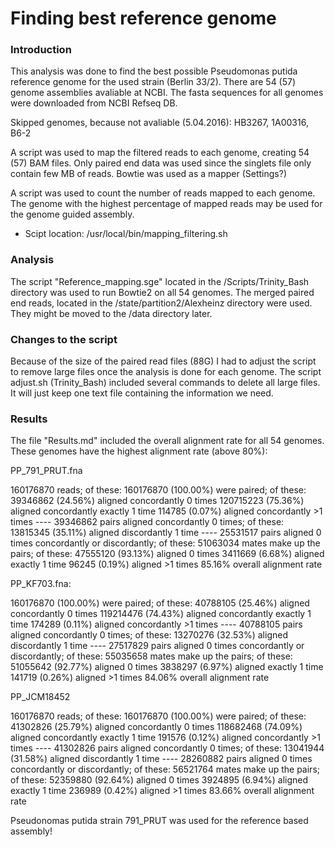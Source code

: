 # Finding best reference genome

### Introduction

This analysis was done to find the best possible Pseudomonas putida reference genome for the used strain (Berlin 33/2). 
There are 54 (57) genome assemblies avaliable at NCBI. 
The fasta sequences for all genomes were downloaded from NCBI Refseq DB.

Skipped genomes, because not avaliable (5.04.2016): HB3267, 1A00316, B6-2

A script was used to map the filtered reads to each genome, creating 54 (57) BAM files.
Only paired end data was used since the singlets file only contain few MB of reads.
Bowtie was used as a mapper (Settings?)

A script was used to count the number of reads mapped to each genome.
The genome with the highest percentage of mapped reads may be used for the genome guided assembly.

* Scipt location: /usr/local/bin/mapping_filtering.sh

### Analysis

The script "Reference_mapping.sge" located in the /Scripts/Trinity_Bash directory was used to run Bowtie2 on all 54 genomes. 
The merged paired end reads, located in the /state/partition2/Alexheinz directory were used. They might be moved to the /data directory later.

### Changes to the script

Because of the size of the paired read files (88G) I had to adjust the script to remove large files once the analysis is done for each genome.
The script adjust.sh (Trinity_Bash) included several commands to delete all large files.
It will just keep one text file containing the information we need.

### Results

The file "Results.md" included the overall alignment rate for all 54 genomes. 
These genomes have the highest alignment rate (above 80%):

PP_791_PRUT.fna 

160176870 reads; of these:
  160176870 (100.00%) were paired; of these:
    39346862 (24.56%) aligned concordantly 0 times
    120715223 (75.36%) aligned concordantly exactly 1 time
    114785 (0.07%) aligned concordantly >1 times
    ----
    39346862 pairs aligned concordantly 0 times; of these:
      13815345 (35.11%) aligned discordantly 1 time
    ----
    25531517 pairs aligned 0 times concordantly or discordantly; of these:
      51063034 mates make up the pairs; of these:
        47555120 (93.13%) aligned 0 times
        3411669 (6.68%) aligned exactly 1 time
        96245 (0.19%) aligned >1 times
85.16% overall alignment rate


PP_KF703.fna: 

  160176870 (100.00%) were paired; of these:
    40788105 (25.46%) aligned concordantly 0 times
    119214476 (74.43%) aligned concordantly exactly 1 time
    174289 (0.11%) aligned concordantly >1 times
    ----
    40788105 pairs aligned concordantly 0 times; of these:
      13270276 (32.53%) aligned discordantly 1 time
    ----
    27517829 pairs aligned 0 times concordantly or discordantly; of these:
      55035658 mates make up the pairs; of these:
        51055642 (92.77%) aligned 0 times
        3838297 (6.97%) aligned exactly 1 time
        141719 (0.26%) aligned >1 times
84.06% overall alignment rate


PP_JCM18452 

160176870 reads; of these:
  160176870 (100.00%) were paired; of these:
    41302826 (25.79%) aligned concordantly 0 times
    118682468 (74.09%) aligned concordantly exactly 1 time
    191576 (0.12%) aligned concordantly >1 times
    ----
    41302826 pairs aligned concordantly 0 times; of these:
      13041944 (31.58%) aligned discordantly 1 time
    ----
    28260882 pairs aligned 0 times concordantly or discordantly; of these:
      56521764 mates make up the pairs; of these:
        52359880 (92.64%) aligned 0 times
        3924895 (6.94%) aligned exactly 1 time
        236989 (0.42%) aligned >1 times
83.66% overall alignment rate

Pseudonomas putida strain 791_PRUT was used for the reference based assembly!
 
